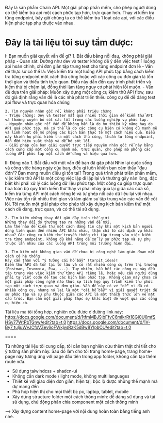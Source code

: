 Đây là sản phẩm Chain API. Một giải pháp phần mềm, cho phép người dùng có thể kiểm tra api một cách phức tạp hơn, trực quan hơn. Thay vì kiểm tra từng endpoint, bây giờ chúng ta có thể kiểm tra 1 loạt các api, với các điều kiện phức tạp phụ thuộc vào nhau.

# Đây là tài liệu tôi suy tầm được:

I: Bạn muốn giải quyết vấn đề gì? 1. Bắt đầu bằng nỗi đau, không phải giải pháp - Quan sát: Dường như dev và tester không để ý đến việc test 1 luồng api hoàn chỉnh, chỉ đơn giản tập trung test cho từng endpoint đơn lẻ - Vấn đề thực sự có thể là: Việc kiểm tra một luồng API phức tạp bằng cách kiểm tra từng endpoint một cách thủ công hoặc với các công cụ đơn giản là tốn thời gian và thiếu tính trực quan. Điều này dẫn đến quy trình phát triển và kiểm thử bị chậm lại, đồng thời làm tăng nguy cơ phát hiện lỗi muộn. - Vấn đề dựa trên giải pháp: Muốn xây dựng một công cụ kiểm thử API flow, sau đó giả định rằng vấn đề là các nhà phát triển thiếu công cụ để dễ dàng test api flow và trực quan hóa chúng

    2. Tìm nguyên nhân gốc rễ, không phải triệu chứng
    - Triệu chứng: Dev và tester mất quá nhiều thời gian để kiểm thử API và thường xuyên bỏ sót các lỗi trong các luồng nghiệp vụ phức tạp.
    - Nguyên nhân gốc rễ: Vấn đề không hẳn là do họ thiếu kỹ năng hay do API quá phức tạp, mà có thể là do các công cụ hiện có không đủ mạnh mẽ và linh hoạt để mô phỏng các kịch bản thực tế một cách hiệu quả. Điều này khiến họ phải kiểm tra một cách thủ công, thuần tự từng endpoint, dẫn đến hiệu suất thấp và dễ bỏ sót lỗi.
    - Giải pháp của bạn giải quyết trực tiếp nguyên nhân gốc rễ này bằng cách cung cấp một công cụ mạnh mẽ, trực quan, cho phép mô phỏng các luồng API phức tạp một cách dễ dàng và hiệu quả hơn.

II: Động não 1. Bắt đầu với một vấn đề bạn đã gặp phải
Nhìn lại cuộc sống và công việc hàng ngày của bạn, điều gì luôn khiến bạn cảm thấy "đau đớn"? Bạn mong muốn điều gì tồn tại?
Trong quá trình phát triển phần mềm, việc kiểm thử API là một công việc lặp đi lặp lại và thường gây nản lòng, đặc biệt khi phải xử lý các luồng dữ liệu phức tạp. Một công cụ giúp trực quan hóa toàn bộ quy trình kiểm thử thay vì phải nhảy qua lại giữa các cửa sổ, kiểm tra từng API một cách riêng lẻ và tự ghép nối các dữ liệu lại với nhau. Việc này tốn rất nhiều thời gian và làm giảm sự tập trung vào các vấn đề cốt lõi. Tôi muốn một giải pháp cho phép tôi xây dựng kịch bản kiểm thử một cách dễ dàng, trực quan, và có thể tái sử dụng.

    2. Tìm kiếm những thay đổi gần đây trên thế giới
    Những thay đổi đó thường tạo ra những vấn đề mới.
    Làm thế nào để kiểm thử một cách đáng tin cậy khi một kịch bản người dùng liên quan đến nhiều API khác nhau, thậm chí từ các dịch vụ khác nhau? Các công cụ kiểm thử truyền thống chỉ tập trung vào việc kiểm tra từng endpoint, không đủ khả năng để xử lý sự phức tạp và sự phụ thuộc lẫn nhau của các luồng API trong môi trường hiện đại.

    3. Tìm kiếm một không gian vấn đề chưa bị công nghệ làm gián đoạn một cách có hệ thống
    Hãy cẩn thận với "ý tưởng cái hố bẫy" (tarpit idea)!
    Kiểm thử API đã tồn tại từ lâu và có rất nhiều công cụ trên thị trường (Postman, Insomnia, Paw, ...). Tuy nhiên, hầu hết các công cụ này đều tập trung vào việc kiểm thử từng API riêng lẻ, hoặc yêu cầu người dùng phải tự viết code để tạo các kịch bản phức tạp. Không gian này chưa có một giải pháp công nghệ nào thực sự tích hợp quy trình kiểm thử phức tạp một cách trực quan và đơn giản. Vấn đề này có vẻ "dễ" vì đã có nhiều công cụ, nhưng nó lại là một "cái hố bẫy" vì giải quyết triệt để sự phức tạp và sự phụ thuộc giữa các API là một thách thức lớn về mặt cấu trúc. Bạn cần một giải pháp thực sự khác biệt để vượt qua các công cụ hiện có.

Tài liệu mà tôi tổng hợp, nghiên cứu được ở đường link này:
https://docs.google.com/document/d/1tfmMBJ9jbFfvC6mlkrRt18Gi0U0mfSHSv77WtPbTGnw/edit?tab=t.0
https://docs.google.com/document/d/1V-By7_tuIjuWvJCfoVZev6oFWkjvsRzK5dBw8YlpbOU/edit?tab=t.0

====

Từ những tài liệu tôi cung cấp, tôi cần bạn nghiên cứu thêm thật chi tiết cho ý tưởng sản phẩm này. Sau đó làm cho tôi trang home-page, trang home-page này tương ứng với page đầu tiên trong app folder, không cần tạo thêm route nữa.

- Sử dụng taiwindcss + shadcn-ui
- Không cần dark mode / light mode, không multi languages
- Thiết kế với giao diện đơn giản, hiện tại, bộc lộ được những thế mạnh mà dự mang đến
- Phù hợp hiện thị cho mọi thiết bị: pc, laptop, tablet, mobile
- Xây dựng structure folder một cách thông minh: dễ dàng sử dụng và tái sử dụng, chủ động phân chia component một cách thông minh

--> Xây dựng content home-page với nội dung hoàn toàn bằng tiếng anh nhé.
